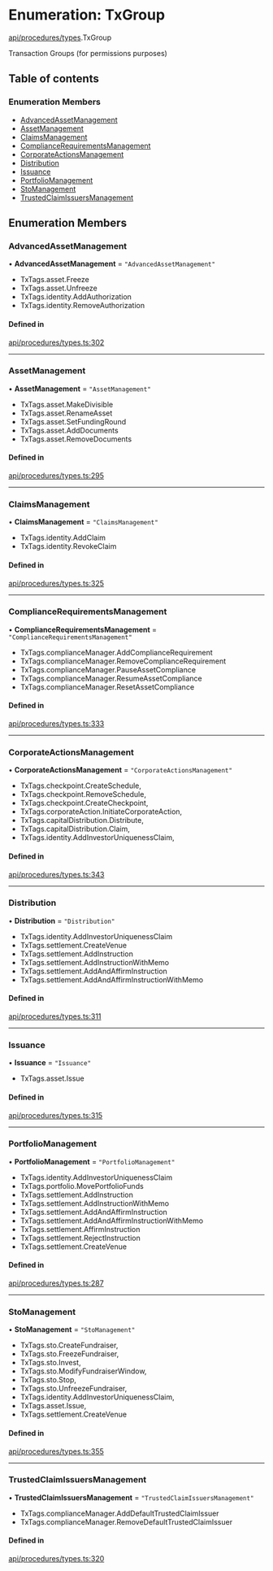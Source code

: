 # Enumeration: TxGroup

[api/procedures/types](../wiki/api.procedures.types).TxGroup

Transaction Groups (for permissions purposes)

## Table of contents

### Enumeration Members

- [AdvancedAssetManagement](../wiki/api.procedures.types.TxGroup#advancedassetmanagement)
- [AssetManagement](../wiki/api.procedures.types.TxGroup#assetmanagement)
- [ClaimsManagement](../wiki/api.procedures.types.TxGroup#claimsmanagement)
- [ComplianceRequirementsManagement](../wiki/api.procedures.types.TxGroup#compliancerequirementsmanagement)
- [CorporateActionsManagement](../wiki/api.procedures.types.TxGroup#corporateactionsmanagement)
- [Distribution](../wiki/api.procedures.types.TxGroup#distribution)
- [Issuance](../wiki/api.procedures.types.TxGroup#issuance)
- [PortfolioManagement](../wiki/api.procedures.types.TxGroup#portfoliomanagement)
- [StoManagement](../wiki/api.procedures.types.TxGroup#stomanagement)
- [TrustedClaimIssuersManagement](../wiki/api.procedures.types.TxGroup#trustedclaimissuersmanagement)

## Enumeration Members

### AdvancedAssetManagement

• **AdvancedAssetManagement** = ``"AdvancedAssetManagement"``

- TxTags.asset.Freeze
- TxTags.asset.Unfreeze
- TxTags.identity.AddAuthorization
- TxTags.identity.RemoveAuthorization

#### Defined in

[api/procedures/types.ts:302](https://github.com/PolymeshAssociation/polymesh-sdk/blob/fe2e6dd1/src/api/procedures/types.ts#L302)

___

### AssetManagement

• **AssetManagement** = ``"AssetManagement"``

- TxTags.asset.MakeDivisible
- TxTags.asset.RenameAsset
- TxTags.asset.SetFundingRound
- TxTags.asset.AddDocuments
- TxTags.asset.RemoveDocuments

#### Defined in

[api/procedures/types.ts:295](https://github.com/PolymeshAssociation/polymesh-sdk/blob/fe2e6dd1/src/api/procedures/types.ts#L295)

___

### ClaimsManagement

• **ClaimsManagement** = ``"ClaimsManagement"``

- TxTags.identity.AddClaim
- TxTags.identity.RevokeClaim

#### Defined in

[api/procedures/types.ts:325](https://github.com/PolymeshAssociation/polymesh-sdk/blob/fe2e6dd1/src/api/procedures/types.ts#L325)

___

### ComplianceRequirementsManagement

• **ComplianceRequirementsManagement** = ``"ComplianceRequirementsManagement"``

- TxTags.complianceManager.AddComplianceRequirement
- TxTags.complianceManager.RemoveComplianceRequirement
- TxTags.complianceManager.PauseAssetCompliance
- TxTags.complianceManager.ResumeAssetCompliance
- TxTags.complianceManager.ResetAssetCompliance

#### Defined in

[api/procedures/types.ts:333](https://github.com/PolymeshAssociation/polymesh-sdk/blob/fe2e6dd1/src/api/procedures/types.ts#L333)

___

### CorporateActionsManagement

• **CorporateActionsManagement** = ``"CorporateActionsManagement"``

- TxTags.checkpoint.CreateSchedule,
- TxTags.checkpoint.RemoveSchedule,
- TxTags.checkpoint.CreateCheckpoint,
- TxTags.corporateAction.InitiateCorporateAction,
- TxTags.capitalDistribution.Distribute,
- TxTags.capitalDistribution.Claim,
- TxTags.identity.AddInvestorUniquenessClaim,

#### Defined in

[api/procedures/types.ts:343](https://github.com/PolymeshAssociation/polymesh-sdk/blob/fe2e6dd1/src/api/procedures/types.ts#L343)

___

### Distribution

• **Distribution** = ``"Distribution"``

- TxTags.identity.AddInvestorUniquenessClaim
- TxTags.settlement.CreateVenue
- TxTags.settlement.AddInstruction
- TxTags.settlement.AddInstructionWithMemo
- TxTags.settlement.AddAndAffirmInstruction
- TxTags.settlement.AddAndAffirmInstructionWithMemo

#### Defined in

[api/procedures/types.ts:311](https://github.com/PolymeshAssociation/polymesh-sdk/blob/fe2e6dd1/src/api/procedures/types.ts#L311)

___

### Issuance

• **Issuance** = ``"Issuance"``

- TxTags.asset.Issue

#### Defined in

[api/procedures/types.ts:315](https://github.com/PolymeshAssociation/polymesh-sdk/blob/fe2e6dd1/src/api/procedures/types.ts#L315)

___

### PortfolioManagement

• **PortfolioManagement** = ``"PortfolioManagement"``

- TxTags.identity.AddInvestorUniquenessClaim
- TxTags.portfolio.MovePortfolioFunds
- TxTags.settlement.AddInstruction
- TxTags.settlement.AddInstructionWithMemo
- TxTags.settlement.AddAndAffirmInstruction
- TxTags.settlement.AddAndAffirmInstructionWithMemo
- TxTags.settlement.AffirmInstruction
- TxTags.settlement.RejectInstruction
- TxTags.settlement.CreateVenue

#### Defined in

[api/procedures/types.ts:287](https://github.com/PolymeshAssociation/polymesh-sdk/blob/fe2e6dd1/src/api/procedures/types.ts#L287)

___

### StoManagement

• **StoManagement** = ``"StoManagement"``

- TxTags.sto.CreateFundraiser,
- TxTags.sto.FreezeFundraiser,
- TxTags.sto.Invest,
- TxTags.sto.ModifyFundraiserWindow,
- TxTags.sto.Stop,
- TxTags.sto.UnfreezeFundraiser,
- TxTags.identity.AddInvestorUniquenessClaim,
- TxTags.asset.Issue,
- TxTags.settlement.CreateVenue

#### Defined in

[api/procedures/types.ts:355](https://github.com/PolymeshAssociation/polymesh-sdk/blob/fe2e6dd1/src/api/procedures/types.ts#L355)

___

### TrustedClaimIssuersManagement

• **TrustedClaimIssuersManagement** = ``"TrustedClaimIssuersManagement"``

- TxTags.complianceManager.AddDefaultTrustedClaimIssuer
- TxTags.complianceManager.RemoveDefaultTrustedClaimIssuer

#### Defined in

[api/procedures/types.ts:320](https://github.com/PolymeshAssociation/polymesh-sdk/blob/fe2e6dd1/src/api/procedures/types.ts#L320)
